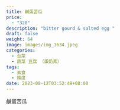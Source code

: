 ```yaml
---
title: 鹹蛋苦瓜
price:
  - "320"
description: "bitter gourd & salted egg "
draft: false
weight: 64
image: images/img_1634.jpeg
categories:
  - 台菜
  - 蔬菜 豆腐 （蛋奶素）
tags:
  - 素食
  - 辣度
date: 2023-08-12T03:52:49+08:00
---
```

鹹蛋苦瓜